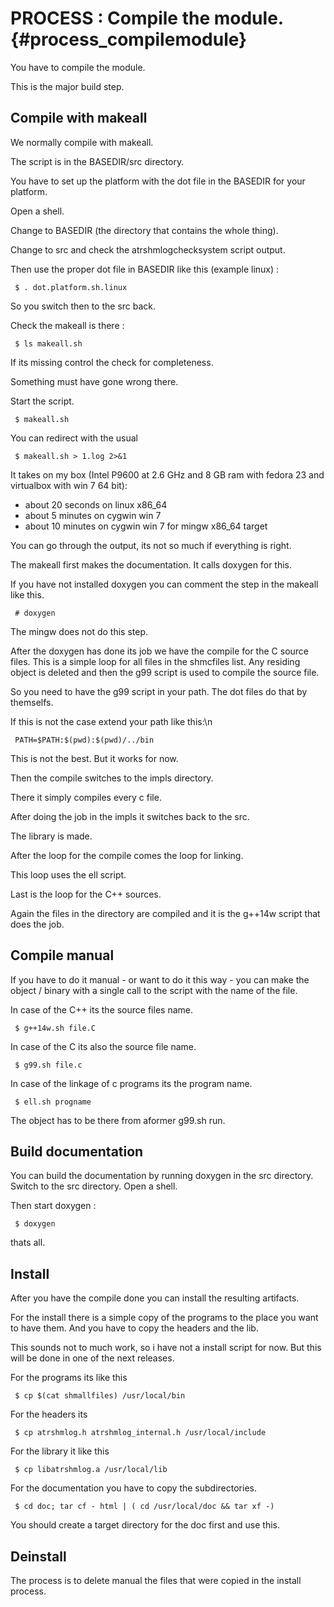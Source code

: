 PROCESS : Compile the module.   {#process_compilemodule}
==========================

You have to compile the module.

This is the major build step.

Compile with makeall
--------------------

We normally compile with makeall.

The script is in the BASEDIR/src directory.

You have to set up the platform with the dot file in the BASEDIR
for your platform.


Open a shell.

Change to BASEDIR (the directory that contains the whole thing).

Change to src and check the atrshmlogchecksystem script output.

Then use the proper dot file in BASEDIR like this (example linux) :

     $ . dot.platform.sh.linux


So you switch then to the src back.

Check the makeall is there :

     $ ls makeall.sh


If its missing control the check for completeness.

Something must have gone wrong there.

Start the script.

     $ makeall.sh

You can redirect with the usual

     $ makeall.sh > 1.log 2>&1


It takes on my box (Intel P9600 at 2.6 GHz and 8 GB ram with fedora 23
and virtualbox with win 7 64 bit):
- about 20 seconds on linux x86_64
- about 5 minutes on cygwin win 7
- about 10 minutes on cygwin win 7 for mingw x86_64 target

You can go through the output, its not so much if everything is right.

The makeall first makes the documentation. It calls doxygen for this.

If you have not installed doxygen you can comment the step in the
makeall like this.

     # doxygen


The  mingw does not do this step.


After the doxygen has done its job we have the compile for the
C source files. This is a simple loop for all files in the shmcfiles list.
Any residing object is deleted and then the g99 script is
used to compile the source file.

So you need to have the g99 script in your path. The dot files do that
by themselfs. 

If this is not the case extend your path like this:\n

     PATH=$PATH:$(pwd):$(pwd)/../bin

This is not the best. But it works for now.

Then the compile switches to the impls directory.

There it simply compiles every c file.

After doing the job in the impls it switches back to the src.

The library is made.

After the loop for the compile comes the loop for linking.

This loop uses the ell script.

Last is the loop for the C++ sources.

Again the files in the directory are compiled and it is the
g++14w script that does the job.


Compile manual
--------------

If you have to do it manual - or want to do it this way -
you can make the object / binary with a single call to the
script with the name of the file.

In case of the C++ its the source files name.

     $ g++14w.sh file.C


In case of the C its also the source file name.

     $ g99.sh file.c
     

In case of the linkage of c programs its the program name.

     $ ell.sh progname

The object has to be there from aformer g99.sh run.


Build documentation
-------------------

You can build the documentation by running doxygen in the src
directory. Switch to the src directory. Open a shell.

Then start doxygen :

     $ doxygen


thats all.


Install
-------

After you have the compile done you can install the resulting artifacts.

For the install there is a simple copy of the programs
to the place you want to have them.
And you have to copy the headers and the lib.

This sounds not to much work, so i have not a install script
for now. But this will be done in one of the next releases.


For the  programs its like this

     $ cp $(cat shmallfiles) /usr/local/bin

For the headers its

     $ cp atrshmlog.h atrshmlog_internal.h /usr/local/include

For the library it like this

     $ cp libatrshmlog.a /usr/local/lib


For the documentation you have to copy the subdirectories.

     $ cd doc; tar cf - html | ( cd /usr/local/doc && tar xf -)

You should create a target directory for the doc first and use this.


Deinstall
---------

The process is to delete manual the files that were copied in the
install process.
